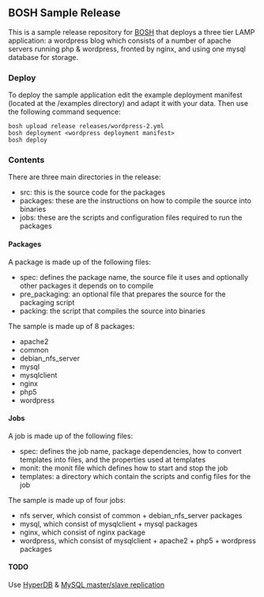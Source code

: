 ## BOSH Sample Release

This is a sample release repository for [BOSH](https://github.com/cloudfoundry/bosh) that deploys a three tier LAMP application: a wordpress blog which consists of a number of apache servers running php & wordpress, fronted by nginx, and using one mysql database for storage.

### Deploy

To deploy the sample application edit the example deployment manifest (located at the /examples directory) and adapt it with your data. Then use the following command sequence:

    bosh upload release releases/wordpress-2.yml
    bosh deployment <wordpress deployment manifest>
    bosh deploy

### Contents

There are three main directories in the release:

* src: this is the source code for the packages
* packages: these are the instructions on how to compile the source into binaries
* jobs: these are the scripts and configuration files required to run the packages

#### Packages

A package is made up of the following files:

* spec: defines the package name, the source file it uses and optionally other packages it depends on to compile
* pre_packaging: an optional file that prepares the source for the packaging script
* packing: the script that compiles the source into binaries

The sample is made up of 8 packages:

* apache2
* common
* debian_nfs_server
* mysql
* mysqlclient
* nginx
* php5
* wordpress

#### Jobs

A job is made up of the following files:

* spec: defines the job name, package dependencies, how to convert templates into files, and the properties used at templates
* monit: the monit file which defines how to start and stop the job
* templates: a directory which contain the scripts and config files for the job

The sample is made up of four jobs:

* nfs server, which consist of common + debian_nfs_server packages
* mysql, which consist of mysqlclient + mysql packages
* nginx, which consist of nginx package
* wordpress, which consist of mysqlclient + apache2 + php5 + wordpress packages

#### TODO

Use [HyperDB](http://wordpress.org/extend/plugins/hyperdb/installation/) & [MySQL master/slave replication](http://dev.mysql.com/doc/refman/5.1/en/replication-howto.html)



